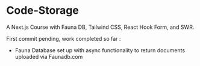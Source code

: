 # Code-Storage

A Next.js Course with Fauna DB, Tailwind CSS, React Hook Form, and SWR.

First commit pending, work completed so far :

- Fauna Database set up with async functionality to return documents uploaded via Faunadb.com



